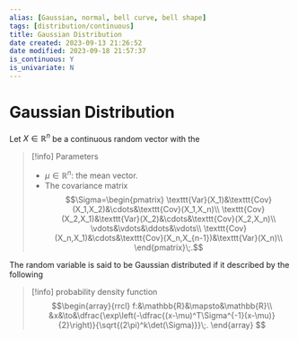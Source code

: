 ```yaml
---
alias: [Gaussian, normal, bell curve, bell shape]
tags: [distribution/continuous]
title: Gaussian Distribution
date created: 2023-09-13 21:26:52
date modified: 2023-09-18 21:57:37
is_continuous: Y
is_univariate: N
---
```


# Gaussian Distribution

Let $X\in\mathbb{R}^n$ be a continuous random vector with the

> [!info] Parameters
> - $\mu\in\mathbb{R}^n$: the mean vector.
> - The covariance matrix
  > $$\Sigma=\begin{pmatrix}
> \texttt{Var}(X_1)&\texttt{Cov}(X_1,X_2)&\cdots&\texttt{Cov}(X_1,X_n)\\
>  \texttt{Cov}(X_2,X_1)&\texttt{Var}(X_2)&\cdots&\texttt{Cov}(X_2,X_n)\\
>  \vdots&\vdots&\ddots&\vdots\\
>  \texttt{Cov}(X_n,X_1)&\cdots&\texttt{Cov}(X_n,X_{n-1})&\texttt{Var}(X_n)\\
>  \end{pmatrix}\;.$$

The random variable is said to be Gaussian distributed if it described by the following

> [!info] probability density function
> $$\begin{array}{rrcl}
> f:&\mathbb{R}&\mapsto&\mathbb{R}\\
> &x&\to&\dfrac{\exp\left(-\dfrac{(x-\mu)^T\Sigma^{-1}(x-\mu)}{2}\right)}{\sqrt{(2\pi)^k\det(\Sigma)}}\;.
> \end{array}
> $$
